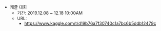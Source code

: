 - 캐글 대회
  - 기간: 2019.12.08 ~ 12.18 10:00AM
  - URL:
    - https://www.kaggle.com/t/d19b76a7f30740c1a7bc6b5ddb12479c
